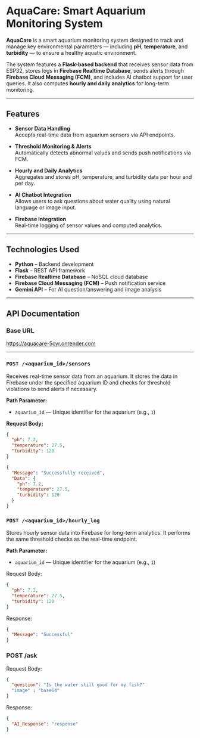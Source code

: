 # AquaCare: Smart Aquarium Monitoring System

**AquaCare** is a smart aquarium monitoring system designed to track and manage key environmental parameters — including **pH**, **temperature**, and **turbidity** — to ensure a healthy aquatic environment.

The system features a **Flask-based backend** that receives sensor data from ESP32, stores logs in **Firebase Realtime Database**, sends alerts through **Firebase Cloud Messaging (FCM)**, and includes AI chatbot support for user queries. It also computes **hourly and daily analytics** for long-term monitoring.

---

## Features

- **Sensor Data Handling**  
  Accepts real-time data from aquarium sensors via API endpoints.

- **Threshold Monitoring & Alerts**  
  Automatically detects abnormal values and sends push notifications via FCM.

- **Hourly and Daily Analytics**  
  Aggregates and stores pH, temperature, and turbidity data per hour and per day.

- **AI Chatbot Integration**  
  Allows users to ask questions about water quality using natural language or image input.

- **Firebase Integration**  
  Real-time logging of sensor values and computed analytics.

---

## Technologies Used

- **Python** – Backend development  
- **Flask** – REST API framework  
- **Firebase Realtime Database** – NoSQL cloud database  
- **Firebase Cloud Messaging (FCM)** – Push notification service  
- **Gemini API** – For AI question/answering and image analysis

---

## API Documentation

### Base URL

https://aquacare-5cyr.onrender.com


---

### `POST /<aquarium_id>/sensors`

Receives real-time sensor data from an aquarium. It stores the data in Firebase under the specified aquarium ID and checks for threshold violations to send alerts if necessary.

**Path Parameter:**

- `aquarium_id` — Unique identifier for the aquarium (e.g., `1`)

**Request Body:**

```json
{
  "ph": 7.2,
  "temperature": 27.5,
  "turbidity": 120
}

{
  "Message": "Successfully received",
  "Data": {
    "ph": 7.2,
    "temperature": 27.5,
    "turbidity": 120
  }
}
```
### `POST /<aquarium_id>/hourly_log`
Stores hourly sensor data into Firebase for long-term analytics. It performs the same threshold checks as the real-time endpoint.

**Path Parameter:**

- `aquarium_id` — Unique identifier for the aquarium (e.g., `1`)

Request Body:

```json
{
  "ph": 7.2,
  "temperature": 27.5,
  "turbidity": 120
}
```
Response:
```json
{
  "Message": "Successful"
}
```

### POST /ask

Request Body:

```json
{
  "question": "Is the water still good for my fish?"
  "image" : "base64"
}
```

Response:
```json
{
  "AI_Response": "response"
}



